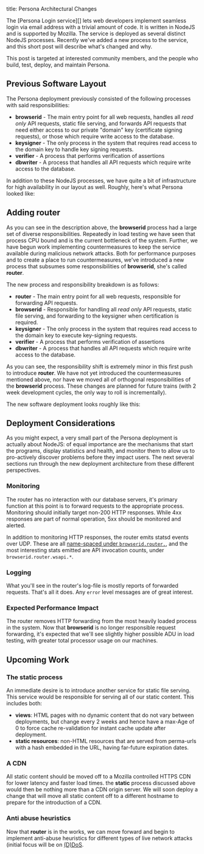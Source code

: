 title: Persona Architectural Changes

<abstract>
The [Persona Login service][] lets
web developers implement seamless login via email address with a
trivial amount of code.  It is written in NodeJS and is supported
by Mozilla.  The service is deployed as several distinct 
NodeJS processes.  Recently we've added a new process to the service,
and this short post will describe what's changed and why.

This post is targeted at interested community members, and the people
who build, test, deploy, and maintain Persona.

  [Persona Sign-In service]: http://browserid.org
</abstract>

## Previous Software Layout

The Persona deployment previously consisted of the following processes
with said responsibilities:

  * **browserid** - The main entry point for all web requests, handles
    all *read only* API requests, static file serving, and
    forwards API requests that need either access
    to our private "domain" key (certificate signing requests), or those
    which require write access to the database.
  * **keysigner** - The only process in the system that requires read access
    to the domain key to handle key signing requests.
  * **verifier** - A process that performs verification of assertions
  * **dbwriter** - A process that handles all API requests which require
    write access to the database.

In addition to these NodeJS processes, we have quite a bit of infrastructure
for high availability in our layout as well.  Roughly, here's what
Persona looked like:

<picture>

## Adding **router**

As you can see in the description above, the **browserid** process had
a large set of diverse responsibilities.  Repeatedly in load testing
we have seen that process CPU bound and is the current bottleneck of
the system.  Further, we have begun work implementing countermeasures
to keep the service available during malicious network attacks.  Both
for performance purposes and to create a place to run countermeasures,
we've introduced a new process that subsumes some responsibilities of
**browserid**, she's called **router**.

The new process and responsibility breakdown is as follows:

  * **router** - The main entry point for all web requests, responsible
    for forwarding API requests.
  * **browserid** - Responsible for handling all
    *read only* API requests, static file serving, and forwarding
    to the keysigner when certification is required.
  * **keysigner** - The only process in the system that requires read access
    to the domain key to execute key-signing requests.
  * **verifier** - A process that performs verification of assertions
  * **dbwriter** - A process that handles all API requests which require
    write access to the database.

As you can see, the responsibility shift is extremely minor in this first
push to introduce **router**.  We have not yet introduced the
countermeasures mentioned above, nor have we moved all of orthogonal
responsibilities of the **browserid** process.  These changes are planned
for future trains (with 2 week development cycles, the only way to 
roll is incrementally).

The new software deployment looks roughly like this:

## Deployment Considerations

As you might expect, a very small part of the Persona deployment is 
actually about NodeJS: of equal importance are the mechanisms that start
the programs, display statistics and health, and monitor them to allow us
to pro-actively discover problems before they impact users.  The next several
sections run through the new deployment architecture from these different
perspectives.

### Monitoring

The router has no interaction with our database servers, it's primary
function at this point is to forward requests to the appropriate process.
Monitoring should initially target non-200 HTTP responses.  While 4xx responses
are part of normal operation, 5xx should be monitored and alerted.

In addition to monitoring HTTP responses, the router emits statsd events over
UDP.  These are all [name-spaced under `browserid.router.`](https://github.com/mozilla/browserid/blob/dev/bin/router#L74), and the most interesting stats emitted are API invocation counts, under `browserid.router.wsapi.*`.

### Logging

What you'll see in the router's log-file is mostly reports of forwarded 
requests.  That's all it does.  Any `error` level messages are of great
interest.

### Expected Performance Impact

The router removes HTTP forwarding from the most heavily loaded 
process in the system.  Now that **browserid** is no longer responsible
request forwarding, it's expected that we'll see slightly higher possible ADU
in load testing, with greater total processor usage on our machines.

## Upcoming Work

### The **static** process

An immediate desire is to introduce another service for static file
serving.  This service would be responsible for serving all of our 
static content.  This includes both:

  * **views**: HTML pages with no dynamic content that do not vary between
deployments, but change every 2 weeks and hence have a max-Age of 0 to force cache re-validation for instant cache update after deployment.
  * **static resources**: non-HTML resources that are served from perma-urls with a hash embedded in the URL, having far-future expiration dates.

### A CDN

All static content should be moved off to a Mozilla controlled HTTPS
CDN for lower latency and faster load times.  the **static** process
discussed above would then be nothing more than a CDN origin server.
We will soon deploy a change that will move all static content off to 
a different hostname to prepare for the introduction of a CDN.

### Anti abuse heuristics

Now that **router** is in the works, we can move forward and begin to
implement anti-abuse heuristics for different types of live network
attacks (initial focus will be on [(D)DoS][].

  [(D)DoS]: http://en.wikipedia.org/wiki/DoS
